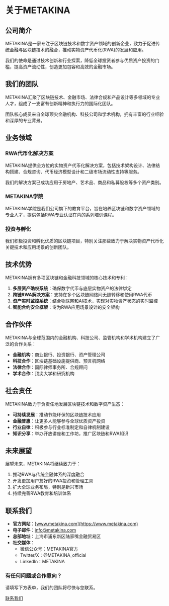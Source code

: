 
# 关于METAKINA

## 公司简介

METAKINA是一家专注于区块链技术和数字资产领域的创新企业，致力于促进传统金融与区块链技术的融合，推动实物资产代币化(RWA)的发展和应用。

我们的使命是通过技术创新和行业探索，降低全球投资者参与优质资产投资的门槛，提高资产流动性，创造更加包容和高效的金融市场。

## 我们的团队

METAKINA汇聚了区块链技术、金融市场、法律合规和产品设计等多领域的专业人才，组成了一支富有创新精神和执行力的国际化团队。

团队核心成员来自全球顶尖金融机构、科技公司和学术机构，拥有丰富的行业经验和深厚的专业背景。

## 业务领域

### RWA代币化解决方案

METAKINA提供全方位的实物资产代币化解决方案，包括技术架构设计、法律结构搭建、合规咨询、代币经济模型设计和二级市场流动性支持等服务。

我们的解决方案已成功应用于房地产、艺术品、商品和私募股权等多个资产类别。

### METAKINA学院

METAKINA学院是我们公司旗下的教育平台，旨在培养区块链和数字资产领域的专业人才，提供包括RWA专业认证在内的系列培训课程。

### 投资与孵化

我们积极投资和孵化优质的区块链项目，特别关注那些致力于解决实物资产代币化关键技术和应用场景的创新团队。

## 技术优势

METAKINA拥有多项区块链和金融科技领域的核心技术和专利：

1. **多层资产确权系统**：确保数字代币与底层实物资产的法律绑定
2. **跨链RWA解决方案**：支持在多个区块链网络间无缝转移和使用RWA代币
3. **资产实时监控系统**：结合物联网和AI技术，实现对实物资产状态的实时监控
4. **智能合约安全框架**：专为RWA应用场景设计的安全架构

## 合作伙伴

METAKINA与全球范围内的金融机构、科技公司、监管机构和学术机构建立了广泛的合作关系：

- **金融机构**：商业银行、投资银行、资产管理公司
- **科技合作**：区块链基础设施提供商、预言机网络
- **法律合作**：国际律师事务所、合规顾问
- **学术合作**：顶尖大学和研究机构

## 社会责任

METAKINA致力于负责任地发展区块链技术和数字资产生态：

- **可持续发展**：推动节能环保的区块链技术应用
- **金融普惠**：让更多人能够参与全球优质资产投资
- **行业自律**：积极参与行业标准制定和自律机制建设
- **知识分享**：举办开放讲座和工作坊，推广区块链和RWA知识

## 未来展望

展望未来，METAKINA将继续致力于：

1. 推动RWA与传统金融体系的深度融合
2. 开发更加用户友好的RWA投资和管理工具
3. 扩大全球业务布局，特别是新兴市场
4. 持续完善RWA教育和培训体系

## 联系我们

- **官方网站**：[www.metakina.com](https://www.metakina.com)
- **电子邮件**：info@metakina.com
- **总部地址**：上海市浦东新区陆家嘴金融贸易区
- **社交媒体**：
  - 微信公众号：METAKINA官方
  - Twitter/X：@METAKINA_official
  - LinkedIn：METAKINA

<div class="contact-form-container">
    <h3>有任何问题或合作意向？</h3>
    <p>请填写下方表单，我们的团队将尽快与您联系。</p>
    <a href="https://metakina.com/contact" class="md-button md-button--primary">联系我们</a>
</div>
